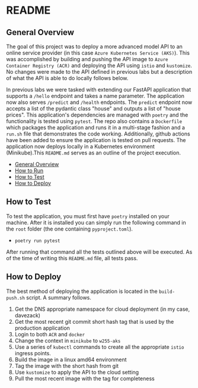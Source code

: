 # README

## General Overview

The goal of this project was to deploy a more advanced model API to an online service provider (in
this case `Azure Kubernetes Service (AKS)`). This was accomplished by building
and pushing the API image to `Azure Container Registry (ACR)` and deploying the
API using `istio` and `kustomize`. No changes were made to the API defined in 
previous labs but a description of what the API is able to do locally follows 
below.

In previous labs we were tasked with extending our FastAPI application that 
supports a `/hello` endpoint and takes a name parameter. The 
application now also serves `/predict` and `/health` endpoints. The `predict`
endpoint now accepts a list of the pydantic class "house" and outputs a 
list of "house prices". This application's dependencies are managed with `poetry` 
and the functionality is tested using `pytest`. The repo also contains a 
`Dockerfile` which packages the application and runs it in a multi-stage 
fashion and a `run.sh` file that demonstrates the code working. 
Additionally, github actions have been added to ensure the 
application is tested on pull requests. The application now deploys locally in 
a Kubernetes environment (Minikube).This `README.md` serves as 
an outline of the project execution.

- [General Overview](#general-overview)
- [How to Run](#how-to-run)
- [How to Test](#how-to-test)
- [How to Deploy](#how-to-deploy)

## How to Test

To test the application, you must first have `poetry` installed on your machine. After it is installed you can 
simply run the following command in the `root` folder (the one containing `pyproject.toml`).

- `poetry run pytest`

After running that command all the tests outlined above will be executed. As of the time of writing this 
`README.md` file, all tests pass.

## How to Deploy

The best method of deploying the application is located in the `build-push.sh` script. A summary follows.

1. Get the DNS appropriate namespace for cloud deployment (in my case, davezack)
2. Get the most recent git commit short hash tag that is used by the production application
3. Login to both `ACR` and `docker`
4. Change the context in `minikube` to `w255-aks`
5. Use a series of `kubectl` commands to create all the appropriate `istio` ingress points.
6. Build the image in a linux amd64 environment 
7. Tag the image with the short hash from git
8. Use `kustomize` to apply the API to the cloud setting
9. Pull the most recent image with the tag for completeness